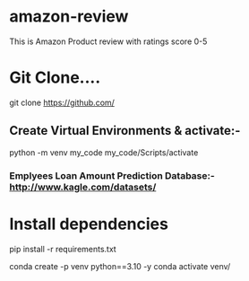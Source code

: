 # amazon-review
This is Amazon Product review with ratings score 0-5

# Git Clone....
git clone https://github.com/ 

## Create Virtual Environments & activate:- 
python -m venv my_code
my_code/Scripts/activate

### Emplyees Loan Amount Prediction Database:- http://www.kagle.com/datasets/

# Install dependencies
pip install -r requirements.txt

conda create -p venv python==3.10 -y 
conda activate venv/